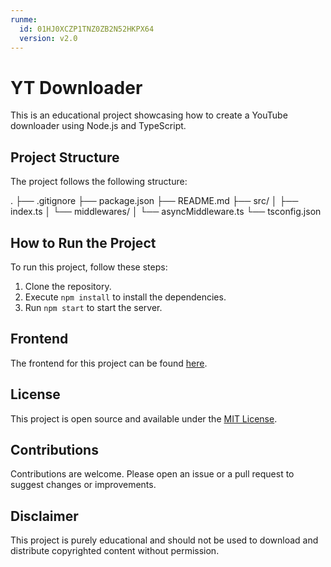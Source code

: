 ```yaml
---
runme:
  id: 01HJ0XCZP1TNZ0ZB2N52HKPX64
  version: v2.0
---
```


# YT Downloader

This is an educational project showcasing how to create a YouTube downloader using Node.js and TypeScript.

## Project Structure

The project follows the following structure:

.
├── .gitignore
├── package.json
├── README.md
├── src/
│   ├── index.ts
│   └── middlewares/
│       └── asyncMiddleware.ts
└── tsconfig.json

## How to Run the Project

To run this project, follow these steps:

1. Clone the repository.
2. Execute `npm install` to install the dependencies.
3. Run `npm start` to start the server.

## Frontend

The frontend for this project can be found [here](https://github.com/emutis21/yt-downloader).

## License

This project is open source and available under the [MIT License](LICENSE).

## Contributions

Contributions are welcome. Please open an issue or a pull request to suggest changes or improvements.

## Disclaimer

This project is purely educational and should not be used to download and distribute copyrighted content without permission.